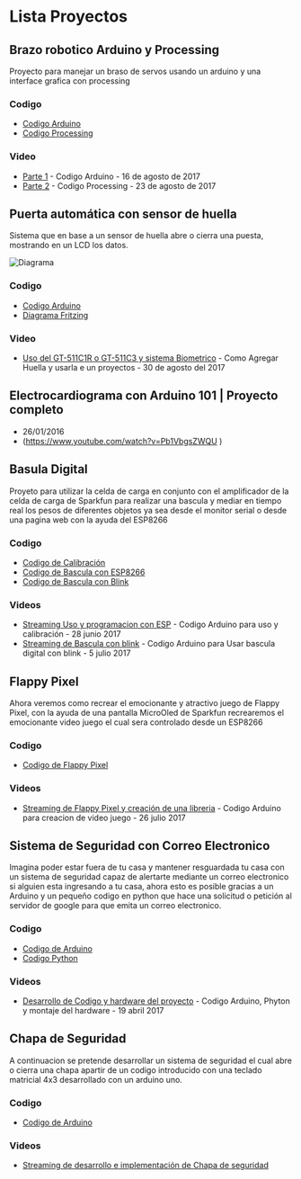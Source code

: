 
# Lista Proyectos

## Brazo robotico Arduino y Processing 
Proyecto para manejar un braso de servos usando un arduino y una interface grafica con processing

### Codigo 

* [Codigo Arduino](https://github.com/alswnet/ProyectoStreaming/blob/master/Proyectos/BasoArduino/BrasoArduino/BrasoArduino.ino)
* [Codigo Processing](https://github.com/alswnet/ProyectoStreaming/blob/master/Proyectos/BasoArduino/BrasoProcessing/BrasoProcessing.pde)

### Video

* [Parte 1](https://www.youtube.com/edit?o=U&video_id=5nXEzrLtMhc) - Codigo Arduino -   16 de agosto de 2017
* [Parte 2](https://www.youtube.com/edit?o=U&video_id=aiX3z2Kg584) - Codigo Processing -  23 de agosto de 2017

## Puerta automática con sensor de huella

Sistema que en base a un sensor de huella abre o cierra una puesta, mostrando en un LCD los datos.

![Diagrama](https://raw.githubusercontent.com/alswnet/ProyectoStreaming/master/Proyectos/CerraduraBiometrica/DiagramaBiometrico_bb.png)

### Codigo

* [Codigo Arduino](https://github.com/alswnet/ProyectoStreaming/blob/master/Proyectos/CerraduraBiometrica/CerraduraBiometrica.ino)
* [Diagrama Fritzing](https://raw.githubusercontent.com/alswnet/ProyectoStreaming/master/Proyectos/CerraduraBiometrica/DiagramaBiometrico_bb.png)

### Video

* [Uso del GT-511C1R o GT-511C3 y sistema Biometrico](https://www.youtube.com/watch?v=eWi-SE4zyGI) - Como Agregar Huella y usarla e un proyectos  - 30 de agosto del 2017

## Electrocardiograma con Arduino 101 | Proyecto completo

* 26/01/2016 
* (https://www.youtube.com/watch?v=Pb1VbgsZWQU )

## Basula Digital
Proyeto para utilizar la celda de carga en conjunto con el amplificador de la celda de carga de Sparkfun para realizar una bascula y mediar en tiempo real los pesos de diferentes objetos ya sea desde el monitor serial o desde una pagina web con la ayuda del ESP8266

### Codigo

* [Codigo de Calibración](https://github.com/alswnet/ProyectoStreaming/blob/master/Proyectos/BasculaDigital/CalibrarVascula/CalibrarVascula.ino)
* [Codigo de Bascula con ESP8266](https://github.com/alswnet/ProyectoStreaming/blob/master/Proyectos/BasculaDigital/BasculaDigital/BasculaDigital.ino)
* [Codigo de Bascula con Blink](https://github.com/alswnet/ProyectoStreaming/blob/master/Proyectos/BasculaDigital/BasculaBlynk/BasculaBlynk.ino)

### Videos

* [Streaming Uso y programacion con ESP](https://www.youtube.com/watch?v=vgZPT_chY_A) - Codigo Arduino para uso y calibración - 28 junio 2017
* [Streaming de Bascula con blink](https://www.youtube.com/watch?v=kpB_db0461U) - Codigo Arduino para Usar bascula digital con blink - 5 julio 2017 

## Flappy Pixel
Ahora veremos como recrear el emocionante y atractivo juego de Flappy Pixel, con la ayuda de una pantalla MicroOled de Sparkfun recrearemos el emocionante video juego el cual sera controlado desde un ESP8266

### Codigo

* [Codigo de Flappy Pixel](https://github.com/alswnet/ProyectoStreaming/blob/master/Proyectos/FlappyPixel/FlappyPixel.ino)

### Videos

* [Streaming de Flappy Pixel y creación de una libreria](https://www.youtube.com/watch?v=DEnaILmg86o) - Codigo Arduino para creacion de video juego - 26 julio 2017

## Sistema de Seguridad con Correo Electronico
Imagina poder estar fuera de tu casa y mantener resguardada tu casa con un sistema de seguridad capaz de alertarte mediante un correo electronico si alguien esta ingresando a tu casa, ahora esto es posible gracias a un Arduino y un pequeño codigo en python que hace una solicitud o petición al servidor de google para que emita un correo electronico.

### Codigo

* [Codigo de Arduino](https://github.com/alswnet/ProyectoStreaming/blob/master/Proyectos/SistemaSeguridadCorreo/Arduino/SeguridadArduino/SeguridadArduino.ino)
* [Codigo Python](https://github.com/alswnet/ProyectoStreaming/blob/master/Proyectos/SistemaSeguridadCorreo/Python/Email.py)

### Videos

* [Desarrollo de Codigo y hardware del proyecto](https://www.youtube.com/watch?v=GsjlnuPXSfw) - Codigo Arduino, Phyton y montaje del hardware - 19 abril 2017 

## Chapa de Seguridad
A continuacion se pretende desarrollar un sistema de seguridad el cual abre o cierra una chapa apartir de un codigo introducido con una teclado matricial 4x3 desarrollado con un arduino uno.

### Codigo

* [Codigo de Arduino](https://github.com/alswnet/ProyectoStreaming/blob/master/Proyectos/ChapaSeguridad/ChapaSeguridad.ino)

### Videos

* [Streaming de desarrollo e implementación de Chapa de seguridad](https://www.youtube.com/watch?v=QtO-wWBzMZ0)
